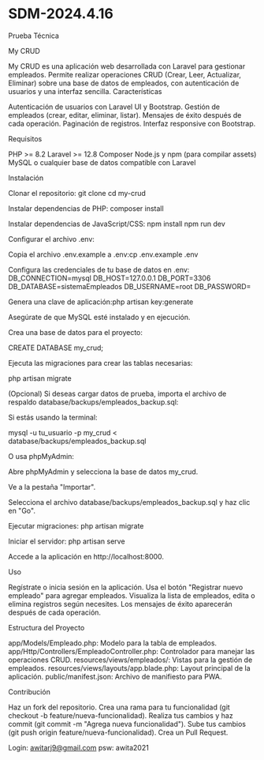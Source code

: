 # SDM-2024.4.16
Prueba Técnica

My CRUD

My CRUD es una aplicación web desarrollada con Laravel para gestionar empleados. Permite realizar operaciones CRUD (Crear, Leer, Actualizar, Eliminar) sobre una base de datos de empleados, con autenticación de usuarios y una interfaz sencilla.
Características

Autenticación de usuarios con Laravel UI y Bootstrap.
Gestión de empleados (crear, editar, eliminar, listar).
Mensajes de éxito después de cada operación.
Paginación de registros.
Interfaz responsive con Bootstrap.

Requisitos

PHP >= 8.2
Laravel >= 12.8
Composer
Node.js y npm (para compilar assets)
MySQL o cualquier base de datos compatible con Laravel

Instalación

Clonar el repositorio:
git clone 
cd my-crud


Instalar dependencias de PHP:
composer install


Instalar dependencias de JavaScript/CSS:
npm install
npm run dev


Configurar el archivo .env:

Copia el archivo .env.example a .env:cp .env.example .env


Configura las credenciales de tu base de datos en .env:
DB_CONNECTION=mysql
DB_HOST=127.0.0.1
DB_PORT=3306
DB_DATABASE=sistemaEmpleados
DB_USERNAME=root
DB_PASSWORD=


Genera una clave de aplicación:php artisan key:generate

Asegúrate de que MySQL esté instalado y en ejecución.



Crea una base de datos para el proyecto:

CREATE DATABASE my_crud;


Ejecuta las migraciones para crear las tablas necesarias:

php artisan migrate


(Opcional) Si deseas cargar datos de prueba, importa el archivo de respaldo database/backups/empleados_backup.sql:

Si estás usando la terminal:

mysql -u tu_usuario -p my_crud < database/backups/empleados_backup.sql

O usa phpMyAdmin:


Abre phpMyAdmin y selecciona la base de datos my_crud.

Ve a la pestaña "Importar".

Selecciona el archivo database/backups/empleados_backup.sql y haz clic en "Go".


Ejecutar migraciones:
php artisan migrate


Iniciar el servidor:
php artisan serve

Accede a la aplicación en http://localhost:8000.


Uso

Regístrate o inicia sesión en la aplicación.
Usa el botón "Registrar nuevo empleado" para agregar empleados.
Visualiza la lista de empleados, edita o elimina registros según necesites.
Los mensajes de éxito aparecerán después de cada operación.

Estructura del Proyecto

app/Models/Empleado.php: Modelo para la tabla de empleados.
app/Http/Controllers/EmpleadoController.php: Controlador para manejar las operaciones CRUD.
resources/views/empleados/: Vistas para la gestión de empleados.
resources/views/layouts/app.blade.php: Layout principal de la aplicación.
public/manifest.json: Archivo de manifiesto para PWA.

Contribución

Haz un fork del repositorio.
Crea una rama para tu funcionalidad (git checkout -b feature/nueva-funcionalidad).
Realiza tus cambios y haz commit (git commit -m "Agrega nueva funcionalidad").
Sube tus cambios (git push origin feature/nueva-funcionalidad).
Crea un Pull Request.


Login: awitarj9@gmail.com
psw: awita2021
